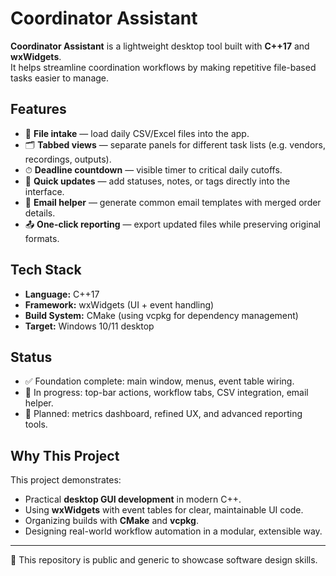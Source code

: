 # Coordinator Assistant

**Coordinator Assistant** is a lightweight desktop tool built with **C++17** and **wxWidgets**.  
It helps streamline coordination workflows by making repetitive file-based tasks easier to manage.

## Features
- 📂 **File intake** — load daily CSV/Excel files into the app.  
- 🗂 **Tabbed views** — separate panels for different task lists (e.g. vendors, recordings, outputs).  
- ⏱ **Deadline countdown** — visible timer to critical daily cutoffs.  
- 📝 **Quick updates** — add statuses, notes, or tags directly into the interface.  
- 📧 **Email helper** — generate common email templates with merged order details.  
- 📤 **One-click reporting** — export updated files while preserving original formats.  

## Tech Stack
- **Language:** C++17  
- **Framework:** wxWidgets (UI + event handling)  
- **Build System:** CMake (using vcpkg for dependency management)  
- **Target:** Windows 10/11 desktop  

## Status
- ✅ Foundation complete: main window, menus, event table wiring.  
- 🚧 In progress: top-bar actions, workflow tabs, CSV integration, email helper.  
- 📌 Planned: metrics dashboard, refined UX, and advanced reporting tools.  

## Why This Project
This project demonstrates:
- Practical **desktop GUI development** in modern C++.  
- Using **wxWidgets** with event tables for clear, maintainable UI code.  
- Organizing builds with **CMake** and **vcpkg**.  
- Designing real-world workflow automation in a modular, extensible way.  

---

🔗 This repository is public and generic to showcase software design skills.  
